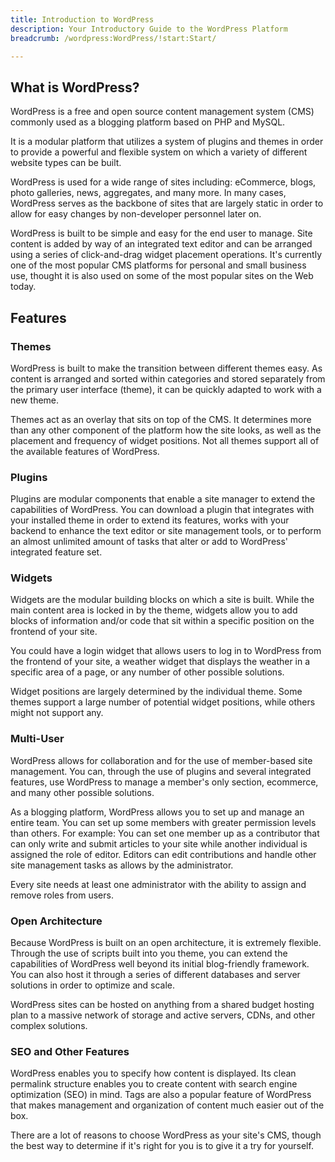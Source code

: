 ```yaml
---
title: Introduction to WordPress
description: Your Introductory Guide to the WordPress Platform
breadcrumb: /wordpress:WordPress/!start:Start/

---
```


What is WordPress?
-----
WordPress is a free and open source content management system (CMS) commonly used as a blogging platform based on PHP and MySQL. 

It is a modular platform that utilizes a system of plugins and themes in order to provide a powerful and flexible system on which a variety of different website types can be built.

WordPress is used for a wide range of sites including: eCommerce, blogs, photo galleries, news, aggregates, and many more. In many cases, WordPress serves as the backbone of sites that are largely static in order to allow for easy changes by non-developer personnel later on.

WordPress is built to be simple and easy for the end user to manage. Site content is added by way of an integrated text editor and can be arranged using a series of click-and-drag widget placement operations. It's currently one of the most popular CMS platforms for personal and small business use, thought it is also used on some of the most popular sites on the Web today.

Features
-----

### Themes
WordPress is built to make the transition between different themes easy. As content is arranged and sorted within categories and stored separately from the primary user interface (theme), it can be quickly adapted to work with a new theme. 

Themes act as an overlay that sits on top of the CMS. It determines more than any other component of the platform how the site looks, as well as the placement and frequency of widget positions. Not all themes support all of the available features of WordPress.

### Plugins
Plugins are modular components that enable a site manager to extend the capabilities of WordPress. You can download a plugin that integrates with your installed theme in order to extend its features, works with your backend to enhance the text editor or site management tools, or to perform an almost unlimited amount of tasks that alter or add to WordPress' integrated feature set.

### Widgets
Widgets are the modular building blocks on which a site is built. While the main content area is locked in by the theme, widgets allow you to add blocks of information and/or code that sit within a specific position on the frontend of your site.

You could have a login widget that allows users to log in to WordPress from the frontend of your site, a weather widget that displays the weather in a specific area of a page, or any number of other possible solutions. 

Widget positions are largely determined by the individual theme. Some themes support a large number of potential widget positions, while others might not support any.

### Multi-User
WordPress allows for collaboration and for the use of member-based site management. You can, through the use of plugins and several integrated features, use WordPress to manage a member's only section, ecommerce, and many other possible solutions.

As a blogging platform, WordPress allows you to set up and manage an entire team. You can set up some members with greater permission levels than others. For example: You can set one member up as a contributor that can only write and submit articles to your site while another individual is assigned the role of editor. Editors can edit contributions and handle other site management tasks as allows by the administrator.

Every site needs at least one administrator with the ability to assign and remove roles from users.

### Open Architecture
Because WordPress is built on an open architecture, it is extremely flexible. Through the use of scripts built into you theme, you can extend the capabilities of WordPress well beyond its initial blog-friendly framework. You can also host it through a series of different databases and server solutions in order to optimize and scale. 

WordPress sites can be hosted on anything from a shared budget hosting plan to a massive network of storage and active servers, CDNs, and other complex solutions.

### SEO and Other Features
WordPress enables you to specify how content is displayed. Its clean permalink structure enables you to create content with search engine optimization (SEO) in mind. Tags are also a popular feature of WordPress that makes management and organization of content much easier out of the box.

There are a lot of reasons to choose WordPress as your site's CMS, though the best way to determine if it's right for you is to give it a try for yourself.

